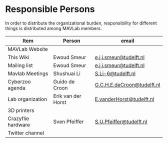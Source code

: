 # Responsible Persons

In order to distribute the organizational burden, responsibility for different things is distributed among MAVLab members. 

| Item  | Person | email |
| ------------- | ------------- | ------------- |
| MAVLab Website | | |
| This Wiki | Ewoud Smeur | e.j.j.smeur@tudelft.nl|
| Mailing list | Ewoud Smeur | e.j.j.smeur@tudelft.nl|
| Mavlab Meetings | Shushuai Li | S.Li-6@tudelft.nl |
| Cyberzoo agenda | Guido de Croon | G.C.H.E.deCroon@tudelft.nl |
| Lab organization | Erik van der Horst | E.vanderHorst@tudelft.nl |
| 3D printers | | |
| Crazyflie hardware | Sven Pfeiffer | S.U.Pfeiffer@tudelft.nl|
| Twitter channel | | |